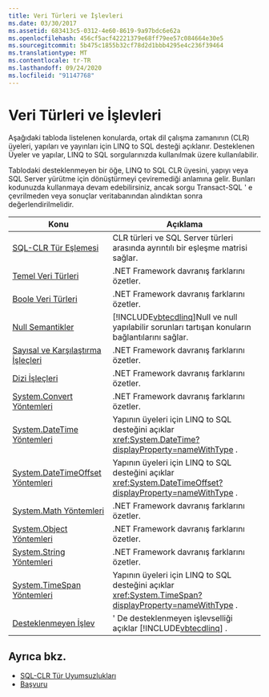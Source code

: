 ```yaml
---
title: Veri Türleri ve İşlevleri
ms.date: 03/30/2017
ms.assetid: 683413c5-0312-4e60-8619-9a97bdc6e62a
ms.openlocfilehash: 456cf5acf42221379e68ff79ee57c084664e30e5
ms.sourcegitcommit: 5b475c1855b32cf78d2d1bbb4295e4c236f39464
ms.translationtype: MT
ms.contentlocale: tr-TR
ms.lasthandoff: 09/24/2020
ms.locfileid: "91147768"
---
```

# <a name="data-types-and-functions"></a>Veri Türleri ve İşlevleri

Aşağıdaki tabloda listelenen konularda, ortak dil çalışma zamanının (CLR) üyeleri, yapıları ve yayınları için LINQ to SQL desteği açıklanır. Desteklenen Üyeler ve yapılar, LINQ to SQL sorgularınızda kullanılmak üzere kullanılabilir.  
  
 Tablodaki desteklenmeyen bir öğe, LINQ to SQL CLR üyesini, yapıyı veya SQL Server yürütme için dönüştürmeyi çeviremediği anlamına gelir. Bunları kodunuzda kullanmaya devam edebilirsiniz, ancak sorgu Transact-SQL ' e çevrilmeden veya sonuçlar veritabanından alındıktan sonra değerlendirilmelidir.  
  
|Konu|Açıklama|  
|-----------|-----------------|  
|[SQL-CLR Tür Eşlemesi](sql-clr-type-mapping.md)|CLR türleri ve SQL Server türleri arasında ayrıntılı bir eşleşme matrisi sağlar.|  
|[Temel Veri Türleri](basic-data-types.md)|.NET Framework davranış farklarını özetler.|  
|[Boole Veri Türleri](boolean-data-types.md)|.NET Framework davranış farklarını özetler.|  
|[Null Semantikler](null-semantics.md)|[!INCLUDE[vbtecdlinq](../../../../../../includes/vbtecdlinq-md.md)]Null ve null yapılabilir sorunları tartışan konuların bağlantılarını sağlar.|  
|[Sayısal ve Karşılaştırma İşleçleri](numeric-and-comparison-operators.md)|.NET Framework davranış farklarını özetler.|  
|[Dizi İşleçleri](sequence-operators.md)|.NET Framework davranış farklarını özetler.|  
|[System.Convert Yöntemleri](system-convert-methods.md)|.NET Framework davranış farklarını özetler.|  
|[System.DateTime Yöntemleri](system-datetime-methods.md)|Yapının üyeleri için LINQ to SQL desteğini açıklar <xref:System.DateTime?displayProperty=nameWithType> .|  
|[System.DateTimeOffset Yöntemleri](system-datetimeoffset-methods.md)|Yapının üyeleri için LINQ to SQL desteğini açıklar <xref:System.DateTimeOffset?displayProperty=nameWithType> .|  
|[System.Math Yöntemleri](system-math-methods.md)|.NET Framework davranış farklarını özetler.|  
|[System.Object Yöntemleri](system-object-methods.md)|.NET Framework davranış farklarını özetler.|  
|[System.String Yöntemleri](system-string-methods.md)|.NET Framework davranış farklarını özetler.|  
|[System.TimeSpan Yöntemleri](system-timespan-methods.md)|Yapının üyeleri için LINQ to SQL desteğini açıklar <xref:System.TimeSpan?displayProperty=nameWithType> .|  
|[Desteklenmeyen İşlev](unsupported-functionality.md)|' De desteklenmeyen işlevselliği açıklar [!INCLUDE[vbtecdlinq](../../../../../../includes/vbtecdlinq-md.md)] .|  
  
## <a name="see-also"></a>Ayrıca bkz.

- [SQL-CLR Tür Uyumsuzlukları](sql-clr-type-mismatches.md)
- [Başvuru](reference.md)
